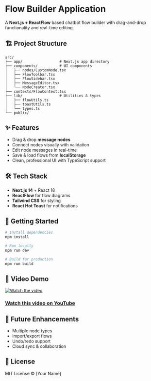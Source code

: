 # Flow Builder Application

A **Next.js + ReactFlow** based chatbot flow builder with drag-and-drop functionality and real-time editing.

## 🏗️ Project Structure

```
src/
├── app/                 # Next.js app directory
├── components/          # UI components
│   ├── nodes/CustomNode.tsx
│   ├── FlowToolbar.tsx
│   ├── FlowSidebar.tsx
│   ├── MessageEditor.tsx
│   └── NodeCreator.tsx
├── contexts/FlowContext.tsx
├── lib/                 # Utilities & types
│   ├── flowUtils.ts
│   ├── toastUtils.ts
│   └── types.ts
└── public/
```

## ✨ Features

- Drag & drop **message nodes**
- Connect nodes visually with validation
- Edit node messages in real-time
- Save & load flows from **localStorage**
- Clean, professional UI with TypeScript support

## 🛠️ Tech Stack

- **Next.js 14** + React 18
- **ReactFlow** for flow diagrams
- **Tailwind CSS** for styling
- **React Hot Toast** for notifications

## 🚀 Getting Started

```bash
# Install dependencies
npm install

# Run locally
npm run dev

# Build for production
npm run build
```

## 🎥 Video Demo

[![Watch the video](https://img.youtube.com/vi/hQyNxhBoyU0/maxresdefault.jpg)](https://youtu.be/hQyNxhBoyU0)

### [Watch this video on YouTube](https://youtu.be/hQyNxhBoyU0)


## 🔮 Future Enhancements

- Multiple node types
- Import/export flows
- Undo/redo support
- Cloud sync & collaboration

## 📄 License

MIT License © [Your Name]
